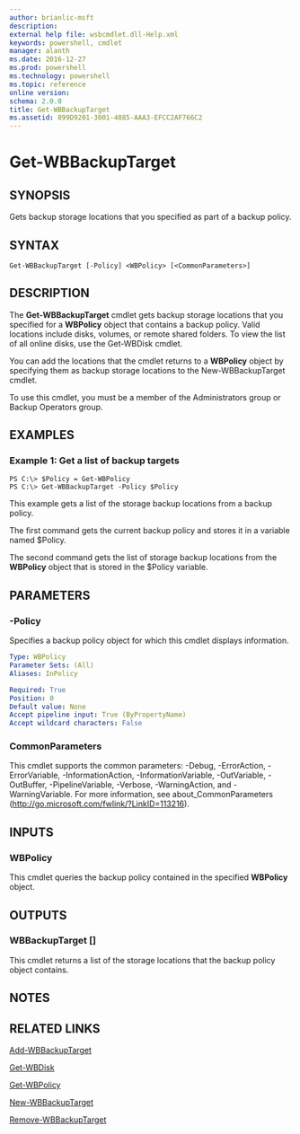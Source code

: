 ```yaml
---
author: brianlic-msft
description: 
external help file: wsbcmdlet.dll-Help.xml
keywords: powershell, cmdlet
manager: alanth
ms.date: 2016-12-27
ms.prod: powershell
ms.technology: powershell
ms.topic: reference
online version: 
schema: 2.0.0
title: Get-WBBackupTarget
ms.assetid: 899D9201-3001-4885-AAA3-EFCC2AF766C2
---
```


# Get-WBBackupTarget

## SYNOPSIS
Gets backup storage locations that you specified as part of a backup policy.

## SYNTAX

```
Get-WBBackupTarget [-Policy] <WBPolicy> [<CommonParameters>]
```

## DESCRIPTION
The **Get-WBBackupTarget** cmdlet gets backup storage locations that you specified for a **WBPolicy** object that contains a backup policy.
Valid locations include disks, volumes, or remote shared folders.
To view the list of all online disks, use the Get-WBDisk cmdlet.

You can add the locations that the cmdlet returns to a **WBPolicy** object by specifying them as backup storage locations to the New-WBBackupTarget cmdlet.

To use this cmdlet, you must be a member of the Administrators group or Backup Operators group.

## EXAMPLES

### Example 1: Get a list of backup targets
```
PS C:\> $Policy = Get-WBPolicy
PS C:\> Get-WBBackupTarget -Policy $Policy
```

This example gets a list of the storage backup locations from a backup policy.

The first command gets the current backup policy and stores it in a variable named $Policy.

The second command gets the list of storage backup locations from the **WBPolicy** object that is stored in the $Policy variable.

## PARAMETERS

### -Policy
Specifies a backup policy object for which this cmdlet displays information.

```yaml
Type: WBPolicy
Parameter Sets: (All)
Aliases: InPolicy

Required: True
Position: 0
Default value: None
Accept pipeline input: True (ByPropertyName)
Accept wildcard characters: False
```

### CommonParameters
This cmdlet supports the common parameters: -Debug, -ErrorAction, -ErrorVariable, -InformationAction, -InformationVariable, -OutVariable, -OutBuffer, -PipelineVariable, -Verbose, -WarningAction, and -WarningVariable. For more information, see about_CommonParameters (http://go.microsoft.com/fwlink/?LinkID=113216).

## INPUTS

### WBPolicy
This cmdlet queries the backup policy contained in the specified **WBPolicy** object.

## OUTPUTS

### WBBackupTarget []
This cmdlet returns a list of the storage locations that the backup policy object contains.

## NOTES

## RELATED LINKS

[Add-WBBackupTarget](./Add-WBBackupTarget.md)

[Get-WBDisk](./Get-WBDisk.md)

[Get-WBPolicy](./Get-WBPolicy.md)

[New-WBBackupTarget](./New-WBBackupTarget.md)

[Remove-WBBackupTarget](./Remove-WBBackupTarget.md)

